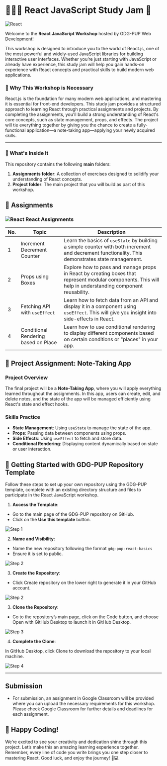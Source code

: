 # 🧑🏻‍💻 React JavaScript Study Jam 🚀

![React](https://img.shields.io/badge/React-61DAFB?style=for-the-badge&logo=react&logoColor=white)

Welcome to the **React JavaScript Workshop** hosted by GDG-PUP Web Development!

This workshop is designed to introduce you to the world of React.js, one of the most powerful and widely-used JavaScript libraries for building interactive user interfaces. Whether you’re just starting with JavaScript or already have experience, this study jam will help you gain hands-on experience with React concepts and practical skills to build modern web applications.

### 🚀 Why This Workshop is Necessary

React.js is the foundation for many modern web applications, and mastering it is essential for front-end developers. This study jam provides a structured approach to learning React through practical assignments and projects. By completing the assignments, you'll build a strong understanding of React's core concepts, such as state management, props, and effects. The project will tie everything together by giving you the chance to create a fully-functional application—a note-taking app—applying your newly acquired skills.

---

### 👀 What's Inside It

This repository contains the following **main** folders:

1. **Assignments folder**: A collection of exercises designed to solidify your understanding of React concepts.
2. **Project folder**: The main project that you will build as part of this workshop.

## 📅 Assignments

### ![React](https://img.shields.io/badge/React-61DAFB?style=for-the-badge&logo=react&logoColor=white) React Assignments

| No. | Topic                                | Description                                                                                                                                               |
| --- | ------------------------------------ | --------------------------------------------------------------------------------------------------------------------------------------------------------- |
| 1   | Increment Decrement Counter          | Learn the basics of `useState` by building a simple counter with both increment and decrement functionality. This demonstrates state management.          |
| 2   | Props using Boxes                    | Explore how to pass and manage props in React by creating boxes that represent modular components. This will help in understanding component reusability. |
| 3   | Fetching API with `useEffect`        | Learn how to fetch data from an API and display it in a component using `useEffect`. This will give you insight into side-effects in React.               |
| 4   | Conditional Rendering based on Place | Learn how to use conditional rendering to display different components based on certain conditions or "places" in your app.                               |

## 🚀 Project Assignment: Note-Taking App

### Project Overview

The final project will be a **Note-Taking App**, where you will apply everything learned throughout the assignments. In this app, users can create, edit, and delete notes, and the state of the app will be managed efficiently using React's state and effect hooks.

### Skills Practice

- **State Management**: Using `useState` to manage the state of the app.
- **Props**: Passing data between components using props.
- **Side Effects**: Using `useEffect` to fetch and store data.
- **Conditional Rendering**: Displaying content dynamically based on state or user interaction.

## 🌟 Getting Started with GDG-PUP Repository Template

Follow these steps to set up your own repository using the GDG-PUP template, complete with an existing directory structure and files to participate in the React JavaScript workshop.

1. **Access the Template**:

- Go to the main page of the GDG-PUP repository on GitHub.
- Click on the **Use this template** button.

![Step 1](./Assets/Images/Setup/1.png)

2. **Name and Visibility**:

- Name the new repository following the format `gdg-pup-react-basics`
- Ensure it is set to public.

![Step 2](./Assets/Images/Setup/2.png)

3. **Create the Repository**:

- Click Create repository on the lower right to generate it in your GitHub account.

![Step 2](./Assets/Images/Setup/3.png)

3. **Clone the Repository**:

- Go to the repository’s main page, click on the Code button, and choose Open with GitHub Desktop to launch it in GitHub Desktop.

![Step 3](./Assets/Images/Setup/4.png)

4. **Complete the Clone**:

In GitHub Desktop, click Clone to download the repository to your local machine.

![Step 4](./Assets/Images/Setup/5.png)

---

## Submission

- For submission, an assignment in Google Classroom will be provided where you can upload the necessary requirements for this workshop. Please check Google Classroom for further details and deadlines for each assignment.

## 🎉 Happy Coding!

We’re excited to see your creativity and dedication shine through this project. Let’s make this an amazing learning experience together. Remember, every line of code you write brings you one step closer to mastering React. Good luck, and enjoy the journey! 🚀💻
